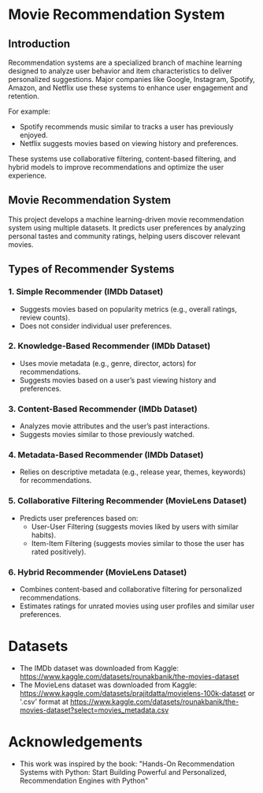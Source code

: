 

# Movie Recommendation System

## Introduction  
Recommendation systems are a specialized branch of machine learning designed to analyze user behavior and item characteristics to deliver personalized suggestions. Major companies like Google, Instagram, Spotify, Amazon, and Netflix use these systems to enhance user engagement and retention.  

For example:  
- Spotify recommends music similar to tracks a user has previously enjoyed.  
- Netflix suggests movies based on viewing history and preferences.  

These systems use collaborative filtering, content-based filtering, and hybrid models to improve recommendations and optimize the user experience.  

## Movie Recommendation System  

This project develops a machine learning-driven movie recommendation system using multiple datasets. It predicts user preferences by analyzing personal tastes and community ratings, helping users discover relevant movies.  


## Types of Recommender Systems  

### 1. Simple Recommender (IMDb Dataset)  
- Suggests movies based on popularity metrics (e.g., overall ratings, review counts).  
- Does not consider individual user preferences.  

### 2. Knowledge-Based Recommender (IMDb Dataset)  
- Uses movie metadata (e.g., genre, director, actors) for recommendations.  
- Suggests movies based on a user’s past viewing history and preferences.  

### 3. Content-Based Recommender (IMDb Dataset)  
- Analyzes movie attributes and the user’s past interactions.  
- Suggests movies similar to those previously watched.  

### 4. Metadata-Based Recommender (IMDb Dataset)  
- Relies on descriptive metadata (e.g., release year, themes, keywords) for recommendations.  

### 5. Collaborative Filtering Recommender (MovieLens Dataset)  
- Predicts user preferences based on:  
   - User-User Filtering (suggests movies liked by users with similar habits).  
   - Item-Item Filtering (suggests movies similar to those the user has rated positively).  

### 6. Hybrid Recommender (MovieLens Dataset)  
- Combines content-based and collaborative filtering for personalized recommendations.  
- Estimates ratings for unrated movies using user profiles and similar user preferences.  

# Datasets
- The IMDb dataset was downloaded from Kaggle: https://www.kaggle.com/datasets/rounakbanik/the-movies-dataset
- The MovieLens dataset was downloaded from Kaggle: https://www.kaggle.com/datasets/prajitdatta/movielens-100k-dataset or '.csv' format at https://www.kaggle.com/datasets/rounakbanik/the-movies-dataset?select=movies_metadata.csv

# Acknowledgements
- This work was inspired by the book: "Hands-On Recommendation Systems with Python: Start Building Powerful and Personalized, Recommendation Engines with Python"
